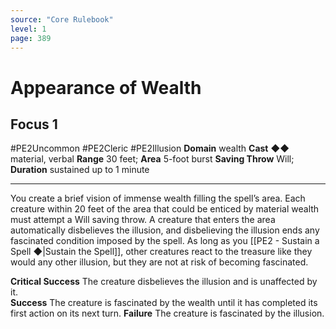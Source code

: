 ```yaml
---
source: "Core Rulebook"
level: 1
page: 389
---
```


# Appearance of Wealth
## Focus 1
#PE2Uncommon #PE2Cleric #PE2Illusion 
**Domain** wealth
**Cast** ◆◆ material, verbal
**Range** 30 feet; **Area** 5-foot burst
**Saving Throw** Will; **Duration** sustained up to 1 minute

-----
You create a brief vision of immense wealth filling the spell’s area. Each creature within 20 feet of the area that could be enticed by material wealth must attempt a Will saving throw. A creature that enters the area automatically disbelieves the illusion, and disbelieving the illusion ends any fascinated condition imposed by the spell. As long as you [[PE2 - Sustain a Spell ◆|Sustain the Spell]], other creatures react to the treasure like they would any other illusion, but they are not at risk of becoming fascinated.  

**Critical Success** The creature disbelieves the illusion and is unaffected by it.  
**Success** The creature is fascinated by the wealth until it has completed its first action on its next turn. 
**Failure** The creature is fascinated by the illusion.